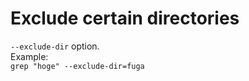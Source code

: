# Exclude certain directories  
`--exclude-dir` option.  
Example:  
`grep "hoge" --exclude-dir=fuga`  
